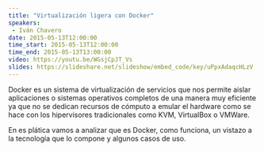 ```yaml
---
title: "Virtualización ligera con Docker"
speakers:
 - Iván Chavero
date: 2015-05-13T12:00:00
time_start: 2015-05-13T12:00:00
time_end: 2015-05-13T13:00:00
video: https://youtu.be/WGsjCpJT_Vs
slides: https://slideshare.net/slideshow/embed_code/key/uPpxAdaqcHLzV
---
```


Docker es un sistema de virtualización de servicios que nos permite aislar aplicaciones o sistemas operativos completos de una manera muy eficiente ya que no se dedican recursos de cómputo a emular el hardware como se hace con los hipervisores tradicionales como KVM, VirtualBox o VMWare.

En es plática vamos a analizar que es Docker, como funciona, un vistazo a la tecnología que lo compone y algunos casos de uso.